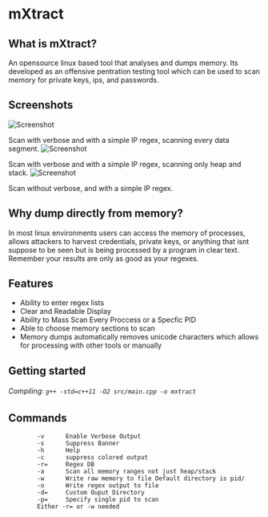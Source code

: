 # mXtract
## What is mXtract?
An opensource linux based tool that analyses and dumps memory. Its developed as an offensive pentration testing tool which can be used to scan memory for private keys, ips, and passwords.
## Screenshots
![Screenshot](https://github.com/rek7/mXtract/blob/master/img/f8d810903bba3b2f74f0ac8cbef9c2ad.png)

Scan with verbose and with a simple IP regex, scanning every data segment.
![Screenshot](https://github.com/rek7/mXtract/blob/master/img/949227ffe00d6cfb46826c01c9c1c692.png)

Scan with verbose and with a simple IP regex, scanning only heap and stack.
![Screenshot](https://github.com/rek7/mXtract/blob/master/img/ipregex.png)

Scan without verbose, and with a simple IP regex.
## Why dump directly from memory?
In most linux environments users can access the memory of processes, allows attackers to harvest credentials, private keys, or anything that isnt suppose to be seen but is being processed by a program in clear text. Remember your results are only as good as your regexes.
## Features
+ Ability to enter regex lists
+ Clear and Readable Display
+ Ability to Mass Scan Every Proccess or a Specfic PID
+ Able to choose memory sections to scan
+ Memory dumps automatically removes unicode characters which allows for processing with other tools or manually
## Getting started
###### Compiling: ```g++ -std=c++11 -O2 src/main.cpp -o mxtract```
## Commands 
```
        -v      Enable Verbose Output
        -s      Suppress Banner
        -h      Help
        -c      suppress colored output
        -r=     Regex DB
        -a      Scan all memory ranges not just heap/stack
        -w      Write raw memory to file Default directory is pid/
        -o      Write regex output to file
        -d=     Custom Ouput Directory
        -p=     Specify single pid to scan
        Either -r= or -w needed
```
